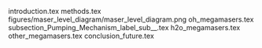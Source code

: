 introduction.tex
methods.tex
figures/maser_level_diagram/maser_level_diagram.png
oh_megamasers.tex
subsection_Pumping_Mechanism_label_sub__.tex
h2o_megamasers.tex
other_megamasers.tex
conclusion_future.tex
